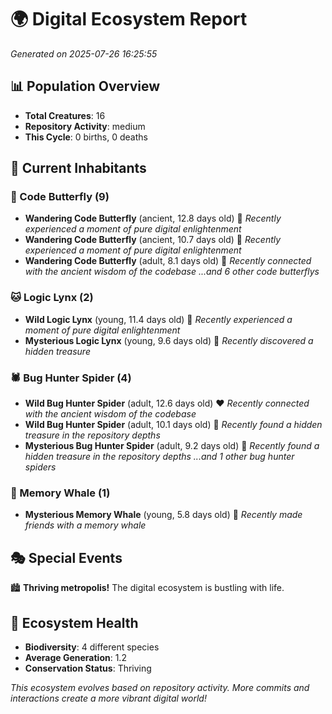 # 🌍 Digital Ecosystem Report
*Generated on 2025-07-26 16:25:55*

## 📊 Population Overview
- **Total Creatures**: 16
- **Repository Activity**: medium
- **This Cycle**: 0 births, 0 deaths

## 👥 Current Inhabitants

### 🦋 Code Butterfly (9)
- **Wandering Code Butterfly** (ancient, 12.8 days old) 💛
  *Recently experienced a moment of pure digital enlightenment*
- **Wandering Code Butterfly** (ancient, 10.7 days old) 💛
  *Recently experienced a moment of pure digital enlightenment*
- **Wandering Code Butterfly** (adult, 8.1 days old) 💛
  *Recently connected with the ancient wisdom of the codebase*
  *...and 6 other code butterflys*

### 🐱 Logic Lynx (2)
- **Wild Logic Lynx** (young, 11.4 days old) 💚
  *Recently experienced a moment of pure digital enlightenment*
- **Mysterious Logic Lynx** (young, 9.6 days old) 💚
  *Recently discovered a hidden treasure*

### 🕷️ Bug Hunter Spider (4)
- **Wild Bug Hunter Spider** (adult, 12.6 days old) ❤️
  *Recently connected with the ancient wisdom of the codebase*
- **Wild Bug Hunter Spider** (adult, 10.1 days old) 💚
  *Recently found a hidden treasure in the repository depths*
- **Mysterious Bug Hunter Spider** (adult, 9.2 days old) 💚
  *Recently found a hidden treasure in the repository depths*
  *...and 1 other bug hunter spiders*

### 🐋 Memory Whale (1)
- **Mysterious Memory Whale** (young, 5.8 days old) 💚
  *Recently made friends with a memory whale*

## 🎭 Special Events

🏙️ **Thriving metropolis!** The digital ecosystem is bustling with life.

## 🔬 Ecosystem Health
- **Biodiversity**: 4 different species
- **Average Generation**: 1.2
- **Conservation Status**: Thriving

*This ecosystem evolves based on repository activity. More commits and interactions create a more vibrant digital world!*